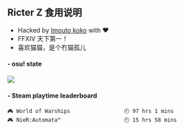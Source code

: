 ## Ricter Z 食用说明
- Hacked by [Imouto koko](https://osu.ppy.sh/users/7679162) with ❤️
- FFXIV 天下第一！
- 喜欢猫猫，是个冇猫孤儿

#### - osu! state
![](http://97.64.19.89:8080/api/v1/stat/4448675)

<!-- steam-box start -->
#### - Steam playtime leaderboard
```text
🎮 World of Warships                 🕘 97 hrs 1 mins
🎮 NieR:Automata™                    🕘 15 hrs 58 mins
```
<!-- Powered by https://github.com/YouEclipse/steam-box . -->
<!-- steam-box end -->
